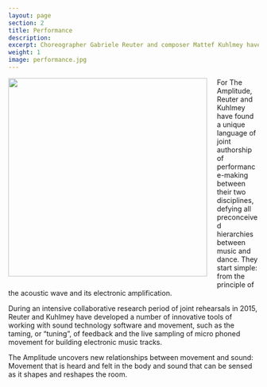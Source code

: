 ```yaml
---
layout: page
section: 2
title: Performance
description:
excerpt: Choreographer Gabriele Reuter and composer Mattef Kuhlmey have joined forces to create a unique collaboration that offers both a highly engaging theatrical dance performance and a fully immersive sound experience. The Amplitude is part pure dance performance, part live electronic music concert and part lecture on acoustics.  <br><br> Read more...
weight: 1
image: performance.jpg
---
```


<img style="float: left; margin-left: 0px; margin-right: 20px; margin-bottom: 10px;" width="400px" src="../images/performance.jpg">
For The Amplitude, Reuter and Kuhlmey have found a unique language of joint authorship of performance-making between their two disciplines, defying all preconceived hierarchies between music and dance. They start simple: from the principle of the acoustic wave and its electronic amplification.

During an intensive collaborative research period of joint rehearsals in 2015, Reuter and Kuhlmey have developed a number of innovative tools of working with sound technology software and movement, such as the taming, or “tuning”, of feedback and the live sampling of micro phoned movement for building electronic music tracks.

The Amplitude uncovers new relationships between movement and sound: Movement that is heard and felt in the body and sound that can be sensed as it shapes and reshapes the room.

